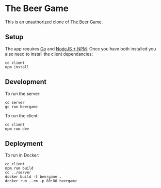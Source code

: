 # The Beer Game

This is an unauthorized clone of [The Beer Game](https://beergame.masystem.se/).

## Setup

The app requires [Go](https://golang.org/) and [NodeJS + NPM](https://nodejs.org/). Once you have both installed you also need to install the client dependancies:

```
cd client
npm install
```

## Development

To run the server:
```
cd server
go run beergame
```

To run the client:
```
cd client
npm run dev
```

## Deployment

To run in Docker:
```
cd client
npm run build
cd ../server
docker build -t beergame .
docker run --rm -p 80:80 beergame
```